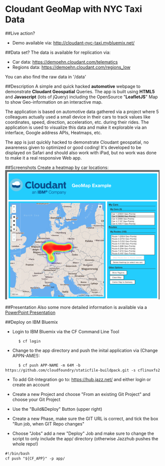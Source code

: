 Cloudant GeoMap with NYC Taxi Data
=================

##Live action?
- Demo available via: http://cloudant-nyc-taxi.mybluemix.net/

##Data set?
The data is available for replication via:

* Car data: https://demoehn.cloudant.com/telematics
* Regions data: https://demoehn.cloudant.com/regions_low

You can also find the raw data in '/data'

##Description
A simple and quick hacked **automotive** webpage to demonstrate **Cloudant Geospatial** Queries.
The app is built using **HTML5** and **Javascript** (lots of jQuery) including the OpenSource "**LeafletJS**" Map to show Geo-information on an interactive map.

The application is based on automotive data gathered via a project where 5 colleagues actually used a small device in their cars to track values like coordinates, speed, direction, acceleration, etc. during their rides. The application is used to visualize this data and make it explorable via an interface, Google address APIs, Heatmaps, etc.

The app is just quickly hacked to demonstrate Cloudant geospatial, no awareness given to optimized or good coding! It's developed to be displayed on Safari and should also work with iPad, but no work was done to make it a real responsive Web app.

##Screenshots
Create a heatmap by car locations:<br />
<img src="https://raw.githubusercontent.com/DeMoehn/Cloudant-geomap/master/github-data/map-heatmap.png" width="500"/>

##Presentation
Also some more detailed information is available via a [PowerPoint Presentation](https://github.com/DeMoehn/Cloudant-geomap/blob/master/github-data/geomap-example.pptx)

##Deploy on IBM Bluemix
* Login to IBM Bluemix via the CF Command Line Tool
```
      $ cf login
```

* Change to the app directory and push the inital application via (Change APPN-AME!):
```
      $ cf push APP-NAME -m 64M -b https://github.com/cloudfoundry/staticfile-buildpack.git -s cflinuxfs2
```

* To add Git-Integration go to: https://hub.jazz.net/ and either login or create an account

* Create a new Project and choose "From an existing Git Project" and choose your Git Project

* Use the "Build&Deploy" Button (upper right)

* Create a new Phase, make sure the GIT URL is correct, and tick the box "Run job, when GIT Repo changes"

* Choose "Jobs" add a new "Deploy" Job and make sure to change the script to only include the app/ directory (otherwise Jazzhub pushes the whole repo!)
```
#!/bin/bash
cf push "${CF_APP}" -p app/
```

